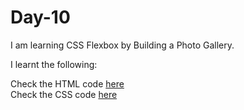 # Day-10
I am learning CSS Flexbox by Building a Photo Gallery.

I learnt the following: 


Check the HTML code [here](./full-code.html)  
Check the CSS code [here](./full-code.css) 